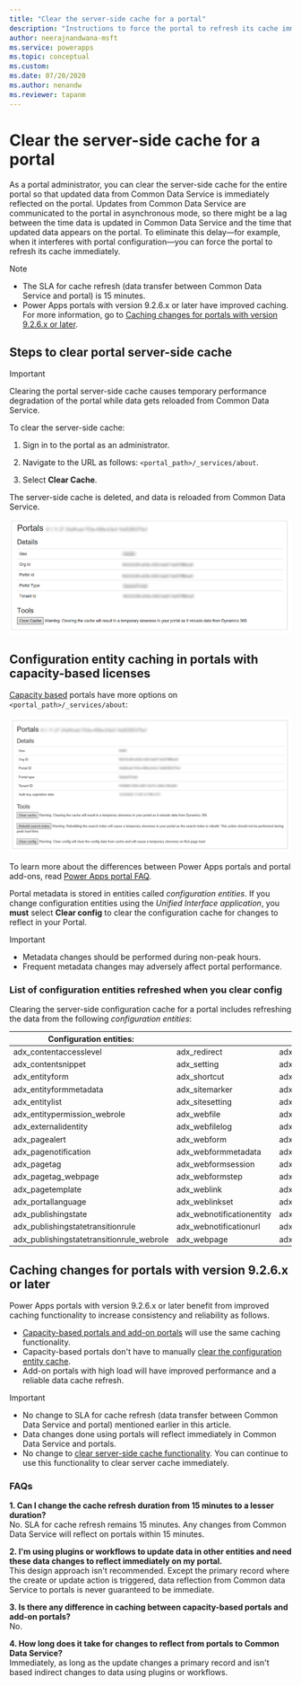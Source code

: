 ```yaml
---
title: "Clear the server-side cache for a portal"
description: "Instructions to force the portal to refresh its cache immediately."
author: neerajnandwana-msft
ms.service: powerapps
ms.topic: conceptual
ms.custom: 
ms.date: 07/20/2020
ms.author: nenandw
ms.reviewer: tapanm
---
```


# Clear the server-side cache for a portal

As a portal administrator, you can clear the server-side cache for the entire portal so that updated data from Common Data Service is immediately reflected on the portal. Updates from Common Data Service  are communicated to the portal in asynchronous mode, so there might be a lag between the time data is updated in Common Data Service and the time that updated data appears on the portal. To eliminate this delay&mdash;for example, when it interferes with portal configuration&mdash;you can force the portal to refresh its cache immediately.

> [!NOTE]
> - The SLA for cache refresh (data transfer between Common Data Service and portal) is 15 minutes.
> - Power Apps portals with version 9.2.6.x or later have improved caching. For more information, go to [Caching changes for portals with version 9.2.6.x or later](#caching-changes-for-portals-with-version-926x-or-later).

## Steps to clear portal server-side cache

> [!IMPORTANT]
> Clearing the portal server-side cache causes temporary performance degradation of the portal while data gets reloaded from Common Data Service.

To clear the server-side cache:

1. Sign in to the portal as an administrator.

1. Navigate to the URL as follows: `<portal_path>/_services/about`.

1. Select **Clear Cache**.

The server-side cache is deleted, and data is reloaded from Common Data Service. 

![Clear the portal cache](media/clear-server-side-cache/clear-portal-cache.png)

## Configuration entity caching in portals with capacity-based licenses

[Capacity based](https://docs.microsoft.com/power-platform/admin/powerapps-flow-licensing-faq#portals) portals have more options on `<portal_path>/_services/about`:

![Clear portal cache with capacity-based license](media/clear-server-side-cache/clear-config-capacity-license.png)

To learn more about the differences between Power Apps portals and portal add-ons, read [Power Apps portal FAQ](../faq.md#what-is-the-difference-between-power-apps-portals-dynamics-365-portals-and-add-on-portals).

Portal metadata is stored in entities called *configuration entities*. If you change configuration entities using the *Unified Interface application*, you **must** select **Clear config** to clear the configuration cache for changes to reflect in your Portal.  

> [!IMPORTANT]
> - Metadata changes should be performed during non-peak hours.
> - Frequent metadata changes may adversely affect portal performance.

### List of configuration entities refreshed when you clear config

Clearing the server-side configuration cache for a portal includes refreshing the data from the following *configuration entities*:

| Configuration entities:| | |
|-------------------------------------------|---------------------------|--------------------------------------|
| adx_contentaccesslevel                    | adx_redirect              | adx_webpage_tag                      |
| adx_contentsnippet                        | adx_setting               | adx_webpageaccesscontrolrule         |
| adx_entityform                            | adx_shortcut              | adx_webpageaccesscontrolrule_webrole |
| adx_entityformmetadata                    | adx_sitemarker            | adx_webpagehistory                   |
| adx_entitylist                            | adx_sitesetting           | adx_webpagelog                       |
| adx_entitypermission_webrole              | adx_webfile               | adx_webrole_systemuser               |
| adx_externalidentity                      | adx_webfilelog            | adx_website                          |
| adx_pagealert                             | adx_webform               | adx_website_list                     |
| adx_pagenotification                      | adx_webformmetadata       | adx_website_sponsor                  |
| adx_pagetag                               | adx_webformsession        | adx_websiteaccess                    |
| adx_pagetag_webpage                       | adx_webformstep           | adx_websiteaccess_webrole            |
| adx_pagetemplate                          | adx_weblink               | adx_websitebinding                   |
| adx_portallanguage                        | adx_weblinkset            | adx_websitelanguage                  |
| adx_publishingstate                       | adx_webnotificationentity | adx_webtemplate                      |
| adx_publishingstatetransitionrule         | adx_webnotificationurl    | adx_urlhistory                       |
| adx_publishingstatetransitionrule_webrole | adx_webpage               | adx_entitypermission                 |

## Caching changes for portals with version 9.2.6.x or later

Power Apps portals with version 9.2.6.x or later benefit from improved caching functionality to increase consistency and reliability as follows.

- [Capacity-based portals and add-on portals](../faq.md#what-is-the-difference-between-power-apps-portals-dynamics-365-portals-and-add-on-portals) will use the same caching functionality.
- Capacity-based portals don't have to manually [clear the configuration entity cache](#configuration-entity-caching-portals-with-capacity-based-licenses).
- Add-on portals with high load will have improved performance and a reliable data cache refresh.

> [!IMPORTANT]
> - No change to SLA for cache refresh (data transfer between Common Data Service and portal) mentioned earlier in this article.
> - Data changes done using portals will reflect immediately in Common Data Service and portals.
> - No change to [clear server-side cache functionality](#steps-to-clear-portal-server-side-cache). You can continue to use this functionality to clear server cache immediately.
 
### FAQs
 
**1. Can I change the cache refresh duration from 15 minutes to a lesser duration?** <br>
No. SLA for cache refresh remains 15 minutes. Any changes from Common Data Service will reflect on portals within 15 minutes.

**2. I'm using plugins or workflows to update data in other entities and need these data changes to reflect immediately on my portal.** <br>
This design approach isn't recommended. Except the primary record where the create or update action is triggered, data reflection from Common data Service to portals is never guaranteed to be immediate.

**3. Is there any difference in caching between capacity-based portals and add-on portals?** <br>
No.

**4. How long does it take for changes to reflect from portals to Common Data Service?** <br>
Immediately, as long as the update changes a primary record and isn't based indirect changes to data using plugins or workflows.
